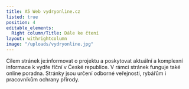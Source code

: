 ```yaml
---
title: A5 Web vydryonline.cz
listed: true
position: 4
editable_elements:
  Right column/Title: Dále ke čtení
layout: withrightcolumn
image: "/uploads/vydryonline.jpg"
---
```

Cílem stránek je:informovat o projektu a poskytovat aktuální a komplexní
informace k vydře říční v České republice. V rámci stránek funguje také
online poradna. Stránky jsou určení odborné veřejnosti, rybářům i
pracovníkům ochrany přírody.
